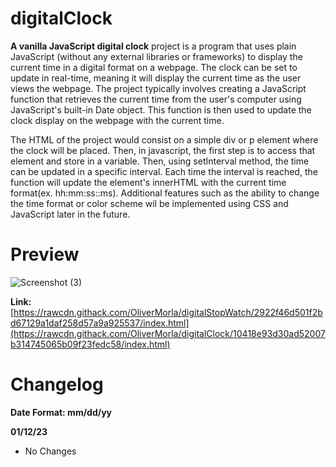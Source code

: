 # digitalClock

**A vanilla JavaScript digital clock** project is a program that uses plain JavaScript (without any external libraries or frameworks) to display the current time in a digital format on a webpage. The clock can be set to update in real-time, meaning it will display the current time as the user views the webpage. The project typically involves creating a JavaScript function that retrieves the current time from the user's computer using JavaScript's built-in Date object. This function is then used to update the clock display on the webpage with the current time.

The HTML of the project would consist on a simple div or p element where the clock will be placed. Then, in javascript, the first step is to access that element and store in a variable. Then, using setInterval method, the time can be updated in a specific interval. Each time the interval is reached, the function will update the element's innerHTML with the current time format(ex. hh:mm:ss::ms). Additional features such as the ability to change the time format or color scheme wil be implemented using CSS and JavaScript later in the future.

# Preview
![Screenshot (3)](https://user-images.githubusercontent.com/73266650/211951246-bb18bfdd-3261-4718-8336-dc6d32ea25b5.png)

**Link:** [https://rawcdn.githack.com/OliverMorla/digitalStopWatch/2922f46d501f2bd67129a1daf258d57a9a925537/index.html](https://rawcdn.githack.com/OliverMorla/digitalClock/10418e93d30ad52007b314745065b09f23fedc58/index.html)

# Changelog
 **Date Format: mm/dd/yy**

**01/12/23**
- No Changes


